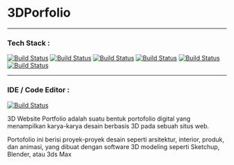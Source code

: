 # 3DPorfolio
----------------------------------------------------
### Tech Stack :
[![Build Status](https://img.shields.io/badge/ReactJS-20232A?style=for-the-badge&logo=react&logoColor=61DAFB)](link)
[![Build Status](https://img.shields.io/badge/Tailwind_CSS-38B2AC?style=for-the-badge&logo=tailwind-css&logoColor=white)](https://tailwindcss.com/) 
[![Build Status](https://img.shields.io/badge/Vite-B73BFE?style=for-the-badge&logo=vite&logoColor=FFD62E)](link) 
[![Build Status](https://img.shields.io/badge/Node.js-43853D?style=for-the-badge&logo=node.js&logoColor=white)](link)
[![Build Status](https://img.shields.io/badge/ThreeJs-yellow?style=for-the-badge&logo=three.js&logoColor=black
)](link)
[![Build Status](https://img.shields.io/badge/blender-%23F5792A.svg?style=for-the-badge&logo=blender&logoColor=white)](link)

----------------------------------------------------
### IDE / Code Editor :
[![Build Status](https://img.shields.io/badge/Visual_Studio_Code-0078D4?style=for-the-badge&logo=visual%20studio%20code&logoColor=white)](link)

3D Website Portfolio adalah suatu bentuk portofolio digital yang menampilkan karya-karya desain berbasis 3D pada sebuah situs web.

Portofolio ini berisi proyek-proyek desain seperti arsitektur, interior, produk, dan animasi, yang dibuat dengan software 3D modeling seperti Sketchup, Blender, atau 3ds Max
